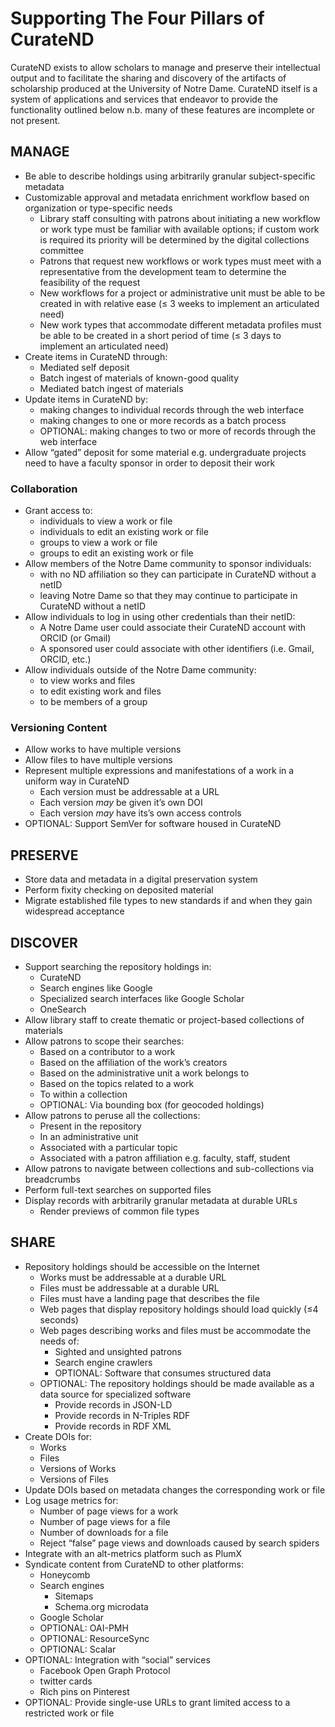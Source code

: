 # Supporting The Four Pillars of CurateND
CurateND exists to allow scholars to manage and preserve their intellectual output and to facilitate the sharing and discovery of the artifacts of scholarship produced at the University of Notre Dame. CurateND itself is a system of applications and services that endeavor to provide the functionality outlined below n.b. many of these features are incomplete or not present.

## MANAGE
- Be able to describe holdings using arbitrarily granular subject-specific metadata
- Customizable approval and metadata enrichment workflow based on organization or type-specific needs
	- Library staff consulting with patrons about initiating a new workflow or work type must be familiar with available options; if custom work is required its priority will be determined by the digital collections committee
	- Patrons that request new workflows or work types must meet with a representative from the development team to determine the feasibility of the request
	- New workflows for a project or administrative unit must be able to be created in with relative ease (≤ 3 weeks to implement an articulated need)
	- New work types that accommodate different metadata profiles must be able to be created in a short period of time (≤ 3 days to implement an articulated need)
- Create items in CurateND through:
	- Mediated self deposit
	- Batch ingest of materials of known-good quality
	- Mediated batch ingest of materials
- Update items in CurateND by:
	- making changes to individual records through the web interface
	- making changes to one or more records as a batch process
	- OPTIONAL: making changes to two or more of records through the web interface
- Allow “gated” deposit for some material e.g. undergraduate projects need to have a faculty sponsor in order to deposit their work

### Collaboration
- Grant access to:
	- individuals to view a work or file
	- individuals to edit an existing work or file
	- groups to view a work or file
	- groups to edit an existing work or file
- Allow members of the Notre Dame community to sponsor individuals:
	- with no ND affiliation so they can participate in CurateND without a netID
	- leaving Notre Dame so that they may continue to participate in CurateND without a netID
- Allow individuals to log in using other credentials than their netID:
	- A Notre Dame user could associate their CurateND account with ORCID (or Gmail)
	- A sponsored user could associate with other identifiers (i.e. Gmail, ORCID, etc.)
- Allow individuals outside of the Notre Dame community:
	- to view works and files
	- to edit existing work and files
	- to be members of a group

### Versioning Content
- Allow works to have multiple versions
- Allow files to have multiple versions
- Represent multiple expressions and manifestations of a work in a uniform way in CurateND
	- Each version must be addressable at a URL
	- Each version _may_ be given it’s own DOI
	- Each version _may_ have its’s own access controls
- OPTIONAL: Support SemVer for software housed in CurateND

## PRESERVE
- Store data and metadata in a digital preservation system
- Perform fixity checking on deposited material
- Migrate established file types to new standards if and when they gain widespread acceptance

## DISCOVER
- Support searching the repository holdings in:
	- CurateND
	- Search engines like Google
	- Specialized search interfaces like Google Scholar
	- OneSearch
- Allow library staff to create thematic or project-based collections of materials  
- Allow patrons to scope their searches:
	- Based on a contributor to a work
	- Based on the affiliation of the work’s creators
	- Based on the administrative unit a work belongs to
	- Based on the topics related to a work
	- To within a collection
	- OPTIONAL: Via bounding box (for geocoded holdings)
- Allow patrons to peruse all the collections:
	- Present in the repository
	- In an administrative unit
	- Associated with a particular topic
	- Associated with a patron affiliation e.g. faculty, staff, student
- Allow patrons to navigate between collections and sub-collections via breadcrumbs
- Perform full-text searches on supported files
- Display records with arbitrarily granular metadata at durable URLs
	- Render previews of common file types

## SHARE
- Repository holdings should be accessible on the Internet
	- Works must be addressable at a durable URL
	- Files must be addressable at a durable URL
	- Files must have a landing page that describes the file
	- Web pages that display repository holdings should load quickly (≤4 seconds)
	- Web pages describing works and files must be accommodate the needs of:
		- Sighted and unsighted patrons
		- Search engine crawlers
		- OPTIONAL: Software that consumes structured data
	- OPTIONAL: The repository holdings should be made available as a data source for specialized software
		- Provide records in JSON-LD
		- Provide records in N-Triples RDF
		- Provide records in RDF XML
- Create DOIs for:
	- Works
	- Files
	- Versions of Works
	- Versions of Files
- Update DOIs based on metadata changes the corresponding work or file
- Log usage metrics for:
	- Number of page views for a work
	- Number of page views for a file
	- Number of downloads for a file
	- Reject “false” page views and downloads caused by search spiders
- Integrate with an alt-metrics platform such as PlumX
- Syndicate content from CurateND to other platforms:
	- Honeycomb
	- Search engines
		- Sitemaps
		- Schema.org microdata
	- Google Scholar
	- OPTIONAL: OAI-PMH
	- OPTIONAL: ResourceSync
	- OPTIONAL: Scalar
- OPTIONAL: Integration with “social” services
	- Facebook Open Graph Protocol
	- twitter cards
	- Rich pins on Pinterest
- OPTIONAL: Provide single-use URLs to grant limited access to a restricted work or file
